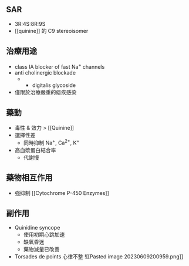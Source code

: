 ## SAR
- 3R:4S:8R:9S
- [[quinine]] 的 C9 stereoisomer  
## 治療用途
- class IA blocker of fast Na<sup>+</sup> channels
- anti cholinergic blockade
	- + digitalis glycoside
- 僅限於治療嚴重的瘧疾感染
## 藥動
- 毒性 & 效力 > [[Quinine]] 
- 選擇性差
	- 同時抑制 Na<sup>+</sup>, Ca<sup>2+</sup>, K<sup>+</sup>
- 高血漿蛋白結合率
	- 代謝慢
## 藥物相互作用
- 強抑制 [[Cytochrome P-450 Enzymes]] 
## 副作用
- Quinidine syncope
	- 使用初期心跳加速
	- 缺氧昏迷
	- 藥物減量已改善
- Torsades de points 心律不整
![[Pasted image 20230609200959.png]]